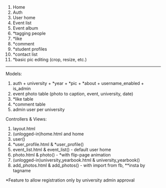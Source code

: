 1. Home
2. Auth
3. User home
4. Event list
5. Event album
6. *tagging people
7. *like
8. *comment
9. *student profiles
10. *contact list
6. *basic pic editing (crop, resize, etc.)
_______________________________

Models:
1. auth + university + *year + *pic + *about + username_enabled + is_admin
2. event photo table (photo to caption, event, university, date)
3. *like table
4. *comment table
5. admin user per university

Controllers & Views:
1. layout.html
2. (unlogged-in)home.html and home
3. user()
4. *user_profile.html & *user_profile()
5. event_list.html & event_list() - default user home
6. photo.html & photo() - *with flip-page animation
7. (unlogged-in)university_yearbook.html & university_yearbook()
8. add_photos.html & add_photos() - with import from fb, **insta by tagname 

*Feature to allow registration only by university admin approval
